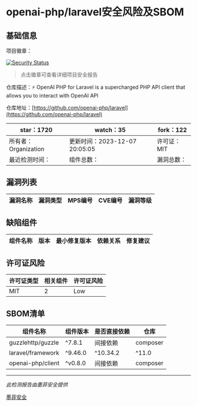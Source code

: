 # openai-php/laravel安全风险及SBOM

## 基础信息

项目徽章：

[![Security Status](https://www.murphysec.com/platform3/v31/badge/1733196282736369664.svg)](https://www.murphysec.com/console/report/1715804960369278976/1733196282736369664)

> 点击徽章可查看详细项目安全报告

仓库描述：⚡️ OpenAI PHP for Laravel is a supercharged PHP API client that allows you to interact with OpenAI API

仓库地址：[https://github.com/openai-php/laravel](https://github.com/openai-php/laravel)

| star：1720 | watch：35 | fork：122 |
| ----------- | -------------- | ------------ |
| 所有者：Organization | 更新时间：2023-12-07 20:05:05 | 许可证：MIT |
| 最近检测时间： | 组件总数： | 漏洞总数： |




## 漏洞列表

| 漏洞名称 | 漏洞类型 | MPS编号 | CVE编号 | 漏洞等级 |
| ------- | ------ | ------- | ------ | ----- |





## 缺陷组件

| 组件名称 | 版本 | 最小修复版本 | 依赖关系 | 修复建议 |
| -------- | ---- | ------------ | -------- | -------- |





## 许可证风险

| 许可证类型 | 相关组件 | 许可证风险 |
| ---------- | -------- | ---------- |
|MIT|2|Low|




## SBOM清单

| 组件名称 | 组件版本 | 是否直接依赖 | 仓库 |
| -------- | -------- | ------------ | ---- |
|guzzlehttp/guzzle|^7.8.1|间接依赖|composer|
|laravel/framework|^9.46.0|^10.34.2|^11.0|间接依赖|composer|
|openai-php/client|^v0.8.0|间接依赖|composer|


------

*此检测报告由墨菲安全提供*

[墨菲安全](www.murphysec.com)